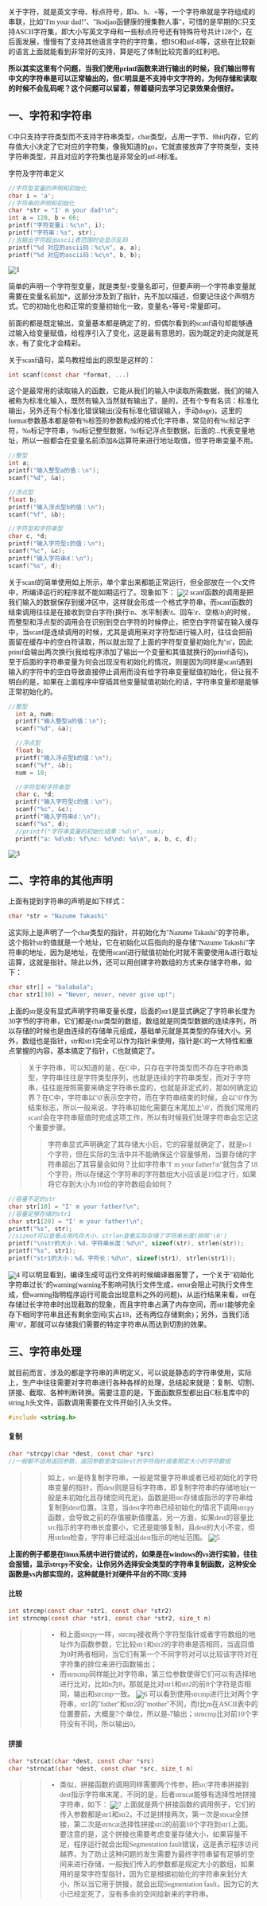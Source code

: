 <font face="楷体">关于字符，就是英文字母、标点符号，即a、h、+等，一个字符串就是字符组成的串联，比如"I'm your dad!"、"lksdjao函健康的搜集覅人事"，可惜的是早期的C只支持ASCII字符集，即大小写英文字母和一些标点符号还有特殊符号共计128个，在后面发展，慢慢有了支持其他语言字符的字符集，想ISO和utf-8等，这些在比较新的语言上面就能看到非常好的支持，算是吃了体制比较完善的红利吧。

**所以其实这里有个问题，当我们使用printf函数来进行输出的时候，我们输出带有中文的字符串是可以正常输出的，但C明显是不支持中文字符的，为何存储和读取的时候不会乱码呢？这个问题可以留着，带着疑问去学习记录效果会很好。**

## 一、字符和字符串

C中只支持字符类型而不支持字符串类型，char类型，占用一字节、8bit内存，它的存值大小决定了它对应的字符集，像我知道的go，它就直接放弃了字符类型，支持字符串类型，并且对应的字符集也是非常全的utf-8标准。

字符及字符串定义
```C
//字符型变量的声明和初始化
char i = 'a';
//字符串的声明和初始化
char *str = "I' m your dad!\n";
int a = 128, b = 66;
printf("字符变量i：%c\n", i);
printf("字符串：%s", str);
//当输出字符超出ascii表范围时会显示乱码
printf("%d 对应的ascii码：%c\n", a, a);
printf("%d 对应的ascii码：%c\n", b, b);
```
![1](./img/cap3_1.png "测试代码1的结果")

简单的声明一个字符型变量，就是类型+变量名即可，但要声明一个字符串变量就需要在变量名前加*，这部分涉及到了指针，先不加以描述，但要记住这个声明方式。它的初始化也和正常的变量初始化一致，变量名+等号+常量即可。

前面的都是既定输出，变量基本都是确定了的，但偶尔看到的scanf语句却能够通过输入给变量赋值，给程序引入了变化，这是最有意思的，因为既定的走向就是死水，有了变化才会精彩。

关于scanf语句，菜鸟教程给出的原型是这样的：
```C
int scanf(const char *format, ...)
```
这个是最常用的读取输入的函数，它能从我们的输入中读取所需数据，我们的输入被称为标准化输入，既然有输入当然就有输出了，是的，还有个专有名词：标准化输出，另外还有个标准化错误输出(没有标准化错误输入，手动doge)，这里的format参数基本都是带有%标签的参数构成的格式化字符串，常见的有%c标记字符，%s标记字符串，%d标记整型数据，%f标记浮点型数据，后面的...代表变量地址，所以一般都会在变量名前添加&运算符来进行地址取值，但字符串变量不用。
```C
//整型
int a;
printf("输入整型a的值：\n");
scanf("%d", &a);

//浮点型
float b;
printf("输入浮点型b的值：\n");
scanf("%f", &b);

//字符型和字符串型
char c, *d;
printf("输入字符型c的值：\n");
scanf("%c", &c);
printf("输入字符串d：\n");
scanf("%s", d);
```
关于scanf的简单使用如上所示，单个拿出来都能正常运行，但全部放在一个c文件中，所编译运行的程序就不能如期运行了。现象如下：
![2](./img/cap3_2.png "异常初始化")
scanf函数的调用是把我们输入的数据保存到缓冲区中，这样就会形成一个格式字符串，而scanf函数的结束调用往往是在接收到空白字符(换行\n、水平制表\t、回车\r、空格\b)的时候，而整型和浮点型的调用会在识别到空白字符的时候停止，把空白字符留在输入缓存中，当scanf是连续调用的时候，尤其是调用来对字符型进行输入时，往往会把前面留在缓存中的空白符读取，所以就出现了上面的字符型变量初始化为'\n'，因此printf会输出两次换行(我给程序添加了输出一个变量和其值就换行的printf语句)，至于后面的字符串变量为何会出现没有初始化的情况，则是因为同样是scanf遇到输入的字符中的空白导致直接停止调用而没有给字符串变量赋值初始化，但让我不明白的是，如果在上面程序中穿插其他变量赋值初始化的话，字符串变量却是能够正常初始化的。
```C
//整型
  int a, num;
  printf("输入整型a的值：\n");
  scanf("%d", &a);

  //浮点型
  float b;
  printf("输入浮点型b的值：\n");
  scanf("%f", &b);
  num = 10;

  //字符型和字符串型
  char c, *d;
  printf("输入字符型c的值：\n");
  scanf("%c", &c);
  printf("输入字符串d：\n");
  scanf("%s", d);
  //printf("字符串变量的初始化结果：%d\n", num);
  printf("a: %d\nb: %f\nc: %d\nd: %s\n", a, b, c, d);
```
![3](./img/cap3_3.png "意料之外的正常")

## 二、字符串的其他声明

上面有提到字符串的声明是如下样式：
```C
char *str = "Nazume Takashi"
```
这实际上是声明了一个char类型的指针，并初始化为"Nazume Takashi"的字符串，这个指针str的值就是一个地址，它在初始化以后指向的是存储"Nazume Takashi"字符串的地址，因为是地址，在使用scanf进行赋值初始化时就不需要使用&进行取址运算，这就是指针。除此以外，还可以用创建字符数组的方式来存储字符串，如下：
```C
char str[] = "balabala";
char str1[30] = "Never, never, never give up!";
```
上面的str是没有显式声明字符串变量长度，后面的str1是显式确定了字符串长度为30字节的字符串，它们都是char类型的数组，数组就是同类型数据的连续序列，所以存储的时候也是由连续的存储单元组成，基础单元就是其类型的存储大小。另外，数组也是指针，str和str1完全可以作为指针来使用，指针是C的一大特性和重点掌握的内容，基本搞定了指针，C也就搞定了。

>关于字符串，可以知道的是，在C中，只存在字符类型而不存在字符串类型，字符串往往是字符类型序列，也就是连续的字符串类型，而对于字符串，往往是按照需要来确定字符串长度的，也就是非定式的，那如何确定边界？在C中，字符串以'\0'表示空字符，而在字符串结束的时候，会以'\0'作为结束标志，所以一般来说，字符串初始化需要在末尾加上'\0'，而我们常用的scanf会在字符串赋值时完成这项工作，所以有时候我们处理字符串会忘记这个重要步骤。
>>字符串显式声明确定了其存储大小后，它的容量就确定了，就是n-1个字符，但在实际的生活中并不能确保这个容量够用，当要存储的字符串超出了其容量会如何？比如字符串"I' m your father!\n"就包含了18个字符，所以存储这个字符串的字符数组大小应该是19位才行，如果将它存到大小为10位的字符数组会如何？
```C
//容量不足的str
char str[10] = "I' m your father!\n";
//容量足够存储的str1
char str1[20] = "I' m your father!\n";
printf("%s", str);
//sizeof可以查看占用内存大小，strlen查看实际存储了字符串长度(排除'\0')
printf("\nstr的大小：%d，字符串长度：%d\n", sizeof(str), strlen(str));
printf("%s", str1);
printf("str1的大小：%d，字符长：%d\n", sizeof(str1), strlen(str1));
```
![4](./img/cap3_4.png "示例结果")
可以明显看到，编译生成可运行文件的时候编译器报警了，一个关于"初始化字符串过长"的warning(warning不影响可执行文件生成，error会阻止可执行文件生成，但warning指明程序运行可能会出现意料之外的问题)，从运行结果来看，str在存储过长字符串时出现截取的现象，而且字符串占满了内存空间，而str1能够完全存下相同字符串且还有剩余空间(实占18，还有两位存储剩余)；另外，当我们活用'\0'，那就可以存储我们需要的特定字符串从而达到切割的效果。

## 三、字符串处理

就目前而言，涉及的都是字符串的声明定义，可以说是静态的字符串使用，实际上，生产中往往需要对字符串进行各种各样的处理，总结起来就是：复制、切割、拼接、截取、各种判断转换。需要注意的是，下面函数原型都出自C标准库中的string.h头文件，函数调用需要在文件开始引入头文件。
```C
#include <string.h>
```

#### 复制
```C
char *strcpy(char *dest, const char *src)
//一般都不适用返回参数，返回参数是类似dest的字符指针或者限定大小的字符数组
```
>>如上，src是待复制字符串，一般是常量字符串或者已经初始化的字符串变量的指针，而dest则是目标字符串，即复制字符串的存储地址(一般是未初始化且存储空间充足)，函数是把src存储或指示的字符串给复制到dest位置。注意，当dest字符串已经初始化的情况下调用strcpy函数，会导致之前的存值被新值覆盖，另一方面，如果dest的容量比src指示的字符串长度要小，它还是能够复制，且dest的大小不变，但用strlen检查，字符串已经溢出dest指示的地址范围。
![5](./img/cap3_5.png "字符串复制溢出")

**上面的例子都是在linux系统中进行尝试的，如果是在windows的vs进行实验，往往会报错，显示strcpy不安全，让你另外选择安全类型的字符串复制函数，这种安全函数是vs内部实现的，这种就是针对硬件平台的不同C支持**

#### 比较

```C
int strcmp(const char *str1, const char *str2)
int strncmp(const char *str1, const char *str2, size_t n)
```
>>* 和上面strcpy一样，strcmp接收两个字符型指针或者字符数组的地址作为函数参数，它比较str1和str2的字符串是否相同，当返回值为0时两者相同，当它们有第一个不同字符对可以比较该字符对在字符集的排位来进行函数输出；
>>* 而strncmp同样能比对字符串，第三位参数使得它们可以有选择地进行比对，比如n为8，那就是比对str1和str2的前8个字符是否相同，输出和strcmp一致。
![6](./img/cap3_6.png "简单比对例子")
可以看到使用strcmp进行比对两个字符串，str1的"father"和str2的"mother"不同，而f比m在ASCII表中的位置要前，大概是7个单位，所以是-7输出；strncmp比对前10个字符没有不同，所以输出0。

#### 拼接

```C
char *strcat(char *dest, const char *src)
char *strncat(char *dest, const char *src, size_t n)
````
>>* 类似，拼接函数的调用同样需要两个传参，把src字符串拼接到dest指示字符串末尾，不同的是，后者strncat能够有选择性地拼接字符串，如下：
![7](./img/cap3_7.png "拼接字符串")
上面就是两个拼接函数的调用例子，它们的传入参数都是str1和str2，不过是拼接两次，第一次是strcat全拼接，第二次是strncat选择性拼接str2的前面10个字符到str1上面。要注意的是，这个拼接也需要考虑变量存储大小，如果容量不足，程序运行就会出现Segmentation fault错误，这是表示程序访问越界，为了防止这种问题的发生需要为最终字符串留有足够的空间来进行存储，一般我们传入的参数都是规定大小的数组，如果用的是常字符型指针，因为它是根据初始化的字符串来划分大小，所以当它用于拼接，就会出现Segmentation fault，因为它的大小已经定死了，没有多余的空间给新来的字符串。